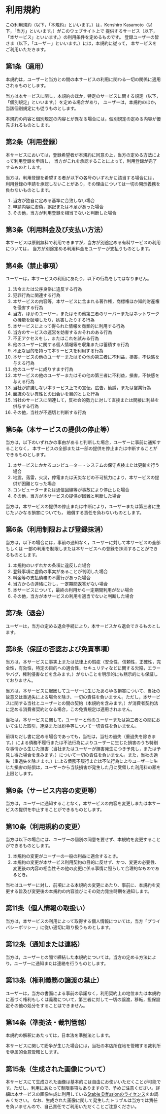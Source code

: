 # 利用規約

この利用規約（以下，「本規約」といいます。）は，Kenshiro Kasamoto（以下，「当方」といいます。）がこのウェブサイト上で 提供するサービス（以下，「本サービス」といいます。）の利用条件を定めるものです。 登録ユーザーの皆さま（以下，「ユーザー」といいます。）には，本規約に従って， 本サービスをご利用いただきます。

## 第1条（適用）

本規約は，ユーザーと当方との間の本サービスの利用に関わる一切の関係に適用されるものとします。

当方は本サービスに関し，本規約のほか，特定のサービスに関する規定（以下，「個別規定」といいます。）を定める場合があり， ユーザーは，本規約のほか，当該個別規定にも従うものとします。

本規約の内容と個別規定の内容とが異なる場合には，個別規定の定める内容が優先されるものとします。

## 第2条（利用登録）

本サービスにおいては，登録希望者が本規約に同意の上，当方の定める方法によって利用登録を申請し， 当方がこれを承認することによって，利用登録が完了するものとします。

当方は，利用登録を希望する者が以下の各号のいずれかに該当する場合には， 利用登録の申請を承認しないことがあり，その理由については一切の開示義務を負わないものとします。

1. 当方が独自に定める基準に合致しない場合
2. 申請内容に虚偽，誤記または不足があった場合
3. その他，当方が利用登録を相当でないと判断した場合

## 第3条（利用料金及び支払い方法）

本サービスは原則無料で利用できますが，当方が別途定める有料サービスの利用については， 当方が別途定める利用料金をユーザーが支払うものとします。

## 第4条（禁止事項）

ユーザーは，本サービスの利用にあたり，以下の行為をしてはなりません。

1. 法令または公序良俗に違反する行為
2. 犯罪行為に関連する行為
3. 本サービスの内容等，本サービスに含まれる著作権，商標権ほか知的財産権を侵害する行為
4. 当方，ほかのユーザー，またはその他第三者のサーバーまたはネットワークの機能を破壊したり，妨害したりする行為
5. 本サービスによって得られた情報を商業的に利用する行為
6. 当方のサービスの運営を妨害するおそれのある行為
7. 不正アクセスをし，またはこれを試みる行為
8. 他のユーザーに関する個人情報等を収集または蓄積する行為
9. 不正な目的を持って本サービスを利用する行為
10. 本サービスの他のユーザーまたはその他の第三者に不利益，損害，不快感を与える行為
11. 他のユーザーに成りすます行為
12. 本サービスの他のユーザーまたはその他の第三者に不利益，損害，不快感を与える行為
13. 当社が許諾しない本サービス上での宣伝，広告，勧誘，または営業行為
14. 面識のない異性との出会いを目的とした行為
15. 当社のサービスに関連して，反社会的勢力に対して直接または間接に利益を供与する行為
16. その他，当社が不適切と判断する行為

## 第5条（本サービスの提供の停止等）

当方は，以下のいずれかの事由があると判断した場合，ユーザーに事前に通知することなく， 本サービスの全部または一部の提供を停止または中断することができるものとします。

1. 本サービスにかかるコンピューター・システムの保守点検または更新を行う場合
2. 地震，落雷，火災，停電または天災などの不可抗力により，本サービスの提供が困難となった場合
3. コンピューターまたは通信回線等が事故により停止した場合
4. その他，当方が本サービスの提供が困難と判断した場合

当方は，本サービスの提供の停止または中断により，ユーザーまたは第三者に生じたいかなる損害についても， 賠償する責任を負わないものとします。

## 第6条（利用制限および登録抹消）

当方は，以下の場合には，事前の通知なく，ユーザーに対して本サービスの全部もしくは 一部の利用を制限しまたは本サービスへの登録を抹消することができるものとします。

1. 本規約のいずれかの条項に違反した場合
2. 登録事項に虚偽の事実があることが判明した場合
3. 料金等の支払債務の不履行があった場合
4. 当方からの連絡に対し，一定期間返答がない場合
5. 本サービスについて，最終の利用から一定期間利用がない場合
6. その他，当方が本サービスの利用を適当でないと判断した場合

## 第7条（退会）

ユーザーは，当方の定める退会手続により，本サービスから退会できるものとします。

## 第8条（保証の否認および免責事項）

当方は，本サービスに事実上または法律上の瑕疵（安全性，信頼性，正確性，完全性，有効性，特定の目的への適合性，セキュリティなどに関する欠陥，エラーやバグ，権利侵害などを含みます。）がないことを明示的にも黙示的にも保証しておりません。

当方は，本サービスに起因してユーザーに生じたあらゆる損害について、当社の故意又は重過失による場合を除き、一切の責任を負いません。ただし，本サービスに関する当社とユーザーとの間の契約（本規約を含みます。）が消費者契約法に定める消費者契約となる場合，この免責規定は適用されません。

当社は，本サービスに関して，ユーザーと他のユーザーまたは第三者との間において生じた取引，連絡または紛争等について一切責任を負いません。

前項ただし書に定める場合であっても，当社は，当社の過失（重過失を除きます。）による債務不履行または不法行為によりユーザーに生じた損害のうち特別な事情から生じた損害（当社またはユーザーが損害発生につき予見し，または予見し得た場合を含みます。）について一切の責任を負いません。また，当社の過失（重過失を除きます。）による債務不履行または不法行為によりユーザーに生じた損害の賠償は，ユーザーから当該損害が発生した月に受領した利用料の額を上限とします。

## 第9条（サービス内容の変更等）

当方は，ユーザーに通知することなく，本サービスの内容を変更しまたは本サービスの提供を中止することができるものとします。

## 第10条（利用規約の変更）

当方は以下の場合には、ユーザーの個別の同意を要せず、本規約を変更することができるものとします。

1. 本規約の変更がユーザーの一般の利益に適合するとき。
2. 本規約の変更が本サービス利用契約の目的に反せず、かつ、変更の必要性、変更後の内容の相当性その他の変更に係る事情に照らして合理的なものであるとき。

当社はユーザーに対し、前項による本規約の変更にあたり、事前に、本規約を変更する旨及び変更後の本規約の内容並びにその効力発生時期を通知します。

## 第11条（個人情報の取扱い）

当方は，本サービスの利用によって取得する個人情報については，当方「プライバシーポリシー」に従い適切に取り扱うものとします。

## 第12条（通知または連絡）

当方は，ユーザーとの間で締結した本規約については，当方の定める方法により，ユーザーに通知または連絡を行うものとします。

## 第13条（権利義務の譲渡の禁止）

ユーザーは，当方の書面による事前の承諾なく，利用契約上の地位または本規約に基づく権利もしくは義務について，第三者に対して一切の譲渡，移転，担保設定その他の処分をすることはできません。

## 第14条（準拠法・裁判管轄）

本規約の解釈にあたっては，日本法を準拠法とします。

本サービスに関して紛争が生じた場合には，当社の本店所在地を管轄する裁判所を専属的合意管轄とします。

## 第15条（生成された画像について）

本サービスにて生成された画像は基本的には自由にお使いいただくことが可能です。ただし、利用にあたって制限事項もありますので、予めご注意ください。詳細は本サービスの画像生成に利用している[Stable Diffusionのライセンス](https://huggingface.co/spaces/CompVis/stable-diffusion-license)をお読みください。
なお、生成された画像に関して発生したトラブルは当方では責任を負いませんので、自己責任でご利用いただくことご注意ください。
